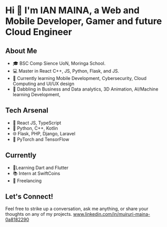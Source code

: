 # Hi 👋 I'm **IAN MAINA**, a Web and Mobile Developer, Gamer and future Cloud Engineer
## About Me

- 🎓 BSC Comp Sience UoN, Moringa School.
- 💻 Master in React C++, JS, Python, Flask, and JS.
- 🚀 Currently learning Mobile Development, Cybersecurity, Cloud Computing and UI/UX design
- 🌌 Dabbling in Business and Data analytics, 3D Animation, AI/Machine learning Development, 

## Tech Arsenal

- 🚀 React JS, TypeScript
- 🐍 Python, C++, Kotlin
- 🌐 Flask, PHP, Django, Laravel
- 🤖 PyTorch and TensorFlow 

## Currently 
- 📱Learning Dart and Flutter
- 📚  Intern at SwiftCoins
- 🎥 Freelancing

## Let's Connect!

Feel free to strike up a conversation, ask me anything, or share your thoughts on any of my projects.
www.linkedin.com/in/muiruri-maina-0a8182290


